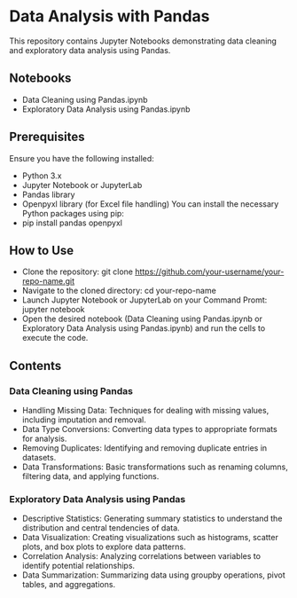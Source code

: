 # Data Analysis with Pandas

This repository contains Jupyter Notebooks demonstrating data cleaning and exploratory data analysis using Pandas.

## Notebooks
- Data Cleaning using Pandas.ipynb
- Exploratory Data Analysis using Pandas.ipynb

## Prerequisites
Ensure you have the following installed:

- Python 3.x
- Jupyter Notebook or JupyterLab
- Pandas library
- Openpyxl library (for Excel file handling)
You can install the necessary Python packages using pip:
- pip install pandas openpyxl
## How to Use
- Clone the repository: git clone https://github.com/your-username/your-repo-name.git
- Navigate to the cloned directory: cd your-repo-name
- Launch Jupyter Notebook or JupyterLab on your Command Promt: jupyter notebook
- Open the desired notebook (Data Cleaning using Pandas.ipynb or Exploratory Data Analysis using Pandas.ipynb) and run the cells to execute the code.

## Contents
### Data Cleaning using Pandas
- Handling Missing Data: Techniques for dealing with missing values, including imputation and removal.
- Data Type Conversions: Converting data types to appropriate formats for analysis.
- Removing Duplicates: Identifying and removing duplicate entries in datasets.
- Data Transformations: Basic transformations such as renaming columns, filtering data, and applying functions.
### Exploratory Data Analysis using Pandas
- Descriptive Statistics: Generating summary statistics to understand the distribution and central tendencies of data.
- Data Visualization: Creating visualizations such as histograms, scatter plots, and box plots to explore data patterns.
- Correlation Analysis: Analyzing correlations between variables to identify potential relationships.
- Data Summarization: Summarizing data using groupby operations, pivot tables, and aggregations.


